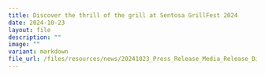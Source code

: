 ```yaml
---
title: Discover the thrill of the grill at Sentosa GrillFest 2024
date: 2024-10-23
layout: file
description: ""
image: ""
variant: markdown
file_url: /files/resources/news/20241023_Press_Release_Media_Release_Discover_the_Thrill_of_the_Grill_at_Sentosa_GrillFest_2024.pdf
---
```

